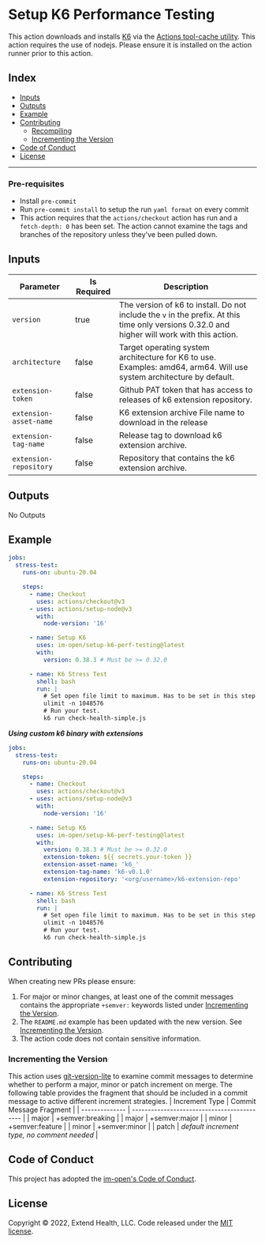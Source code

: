 # Setup K6 Performance Testing

This action downloads and installs [K6](https://k6.io/) via the [Actions tool-cache utility](https://github.com/actions/toolkit/tree/main/packages/tool-cache).  This action requires the use of nodejs.  Please ensure
it is installed on the action runner prior to this action.

## Index

- [Inputs](#inputs)
- [Outputs](#outputs)
- [Example](#example)
- [Contributing](#contributing)
  - [Recompiling](#recompiling)
  - [Incrementing the Version](#incrementing-the-version)
- [Code of Conduct](#code-of-conduct)
- [License](#license)

---
### Pre-requisites

- Install `pre-commit`
- Run `pre-commit install` to setup the run `yaml format` on every commit
- This action requires that the `actions/checkout` action has run and a `fetch-depth: 0` has been set.  The action cannot examine the tags and branches of the repository unless they've been pulled down.

## Inputs

| Parameter                 | Is Required | Description                                                                                                                                    |
| ------------------------- | ----------- | ---------------------------------------------------------------------------------------------------------------------------------------------- |
| `version`                 | true        | The version of k6 to install.  Do not include the `v` in the prefix.  At this time only versions 0.32.0 and higher will work with this action. |
| `architecture`            | false       | Target operating system architecture for K6 to use. Examples: amd64, arm64. Will use system architecture by default.                           |
| `extension-token`         | false       | Github PAT token that has access to releases of k6 extension repository.                                                                       |
| `extension-asset-name`    | false       | K6 extension archive File name to download in the release                                                                   |
| `extension-tag-name`      | false       | Release tag to download k6 extension archive.                                          |
| `extension-repository`    | false       | Repository that contains the k6 extension archive.                                          |

## Outputs

No Outputs

## Example

```yml
jobs:
  stress-test:
    runs-on: ubuntu-20.04

    steps:
      - name: Checkout
        uses: actions/checkout@v3
      - uses: actions/setup-node@v3
        with:
          node-version: '16'

      - name: Setup K6
        uses: im-open/setup-k6-perf-testing@latest
        with:
          version: 0.38.3 # Must be >= 0.32.0

      - name: K6 Stress Test
        shell: bash
        run: |
          # Set open file limit to maximum. Has to be set in this step to take affect.
          ulimit -n 1048576
          # Run your test.
          k6 run check-health-simple.js
```

***Using custom k6 binary with extensions***

```yml
jobs:
  stress-test:
    runs-on: ubuntu-20.04

    steps:
      - name: Checkout
        uses: actions/checkout@v3
      - uses: actions/setup-node@v3
        with:
          node-version: '16'

      - name: Setup K6
        uses: im-open/setup-k6-perf-testing@latest
        with:
          version: 0.38.3 # Must be >= 0.32.0
          extension-token: ${{ secrets.your-token }}
          extension-asset-name: 'k6_'
          extension-tag-name: 'k6-v0.1.0'
          extension-repository: '<org/username>/k6-extension-repo'

      - name: K6 Stress Test
        shell: bash
        run: |
          # Set open file limit to maximum. Has to be set in this step to take affect.
          ulimit -n 1048576
          # Run your test.
          k6 run check-health-simple.js
```

## Contributing

When creating new PRs please ensure:
1. For major or minor changes, at least one of the commit messages contains the appropriate `+semver:` keywords listed under [Incrementing the Version](#incrementing-the-version).
2. The `README.md` example has been updated with the new version.  See [Incrementing the Version](#incrementing-the-version).
3. The action code does not contain sensitive information.

### Incrementing the Version

This action uses [git-version-lite] to examine commit messages to determine whether to perform a major, minor or patch increment on merge.  The following table provides the fragment that should be included in a commit message to active different increment strategies.
| Increment Type | Commit Message Fragment                     |
| -------------- | ------------------------------------------- |
| major          | +semver:breaking                            |
| major          | +semver:major                               |
| minor          | +semver:feature                             |
| minor          | +semver:minor                               |
| patch          | *default increment type, no comment needed* |

## Code of Conduct

This project has adopted the [im-open's Code of Conduct](https://github.com/im-open/.github/blob/main/CODE_OF_CONDUCT.md).

## License

Copyright &copy; 2022, Extend Health, LLC. Code released under the [MIT license](LICENSE).

[git-version-lite]: https://github.com/im-open/git-version-lite
